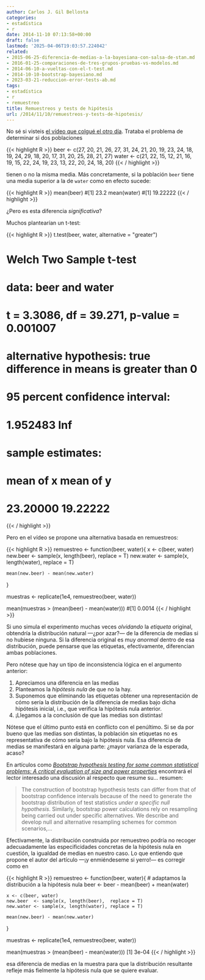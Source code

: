 ```yaml
---
author: Carlos J. Gil Bellosta
categories:
- estadística
- r
date: 2014-11-10 07:13:58+00:00
draft: false
lastmod: '2025-04-06T19:03:57.224042'
related:
- 2015-06-25-diferencia-de-medias-a-la-bayesiana-con-salsa-de-stan.md
- 2016-01-25-comparaciones-de-tres-grupos-pruebas-vs-modelos.md
- 2014-06-10-a-vueltas-con-el-t-test.md
- 2014-10-10-bootstrap-bayesiano.md
- 2023-03-21-reduccion-error-tests-ab.md
tags:
- estadística
- r
- remuestreo
title: Remuestreos y tests de hipótesis
url: /2014/11/10/remuestreos-y-tests-de-hipotesis/
---
```


No sé si visteis [el vídeo que colgué el otro día](http://www.datanalytics.com/2014/11/06/estadistica-clasica-vs-remuestreo/). Trataba el problema de determinar si dos poblaciones


{{< highlight R >}}
beer  <- c(27, 20, 21, 26, 27, 31, 24,
        21, 20, 19, 23, 24,
        18, 19, 24, 29, 18, 20, 17,
        31, 20, 25, 28, 21, 27)
water <- c(21, 22, 15, 12, 21, 16, 19,
        15, 22, 24, 19, 23, 13,
        22, 20, 24, 18, 20)
{{< / highlight >}}

tienen o no la misma media. Más concretamente, si la población `beer` tiene una media superior a la de `water` como en efecto sucede:

{{< highlight R >}}
mean(beer)
#[1] 23.2
mean(water)
#[1] 19.22222
{{< / highlight >}}

¿Pero es esta diferencia _significativa_?

Muchos plantearían un t-test:

{{< highlight R >}}
t.test(beer, water, alternative = "greater")
# Welch Two Sample t-test
#
# data:  beer and water
# t = 3.3086, df = 39.271, p-value = 0.001007
# alternative hypothesis: true difference in means is greater than 0
# 95 percent confidence interval:
#   1.952483      Inf
# sample estimates:
#   mean of x mean of y
# 23.20000  19.22222
{{< / highlight >}}

Pero en el vídeo se propone una alternativa basada en remuestreos:

{{< highlight R >}}
remuestreo <- function(beer, water){
    x <- c(beer, water)
    new.beer  <- sample(x, length(beer),  replace = T)
    new.water <- sample(x, length(water), replace = T)

    mean(new.beer) - mean(new.water)
}

muestras <- replicate(1e4, remuestreo(beer, water))

mean(muestras > (mean(beer) - mean(water)))
#[1] 0.0014
{{< / highlight >}}

Si uno simula el experimento muchas veces _olvidando_ la _etiqueta_ original, obtendría la distribución natural —¿por azar?— de la diferencia de medias si no hubiese ninguna. Si la diferencia original es muy _anormal_ dentro de esa distribución, puede pensarse que las etiquetas, efectivamente, diferencian ambas poblaciones.

Pero nótese que hay un tipo de inconsistencia lógica en el argumento anterior:

1. Apreciamos una diferencia en las medias
2. Planteamos la _hipótesis nula_ de que no la hay.
3. Suponemos que eliminando las etiquetas obtener una representación de cómo sería la distribución de la diferencia de medias bajo dicha hipótesis inicial, i.e., que verifica la hipótesis nula anterior.
4. ¡Llegamos a la conclusión de que las medias son distintas!

Nótese que el último punto está en conflicto con el penúltimo. Si se da por bueno que las medias son distintas, la población sin etiquetas no es representativa de cómo sería bajo la hipótesis nula. Esa diferencia de medias se manifestará en alguna parte: ¿mayor varianza de la esperada, acaso?

En artículos como [_Bootstrap hypothesis testing for some common statistical problems: A critical evaluation of size and power properties_](http://www.sciencedirect.com/science/article/pii/S0167947307000230) encontrará el lector interesado una discusión al respecto que resume su... resumen:

>The construction of bootstrap hypothesis tests can differ from that of bootstrap confidence intervals because of the need to generate the bootstrap distribution of test statistics _under a specific null hypothesis_. Similarly, bootstrap power calculations rely on resampling being carried out under specific alternatives. We describe and develop null and alternative resampling schemes for common scenarios,...

Efectivamente, la distribución construida por remuestreo podría no recoger adecuadamente las especificidades concretas de la hipótesis nula en cuestión, la igualdad de medias en nuestro caso. Lo que entiendo que propone el autor del artículo —¡y enmiéndeseme si yerro!— es corregir como en


{{< highlight R >}}
remuestreo <- function(beer, water){
    # adaptamos la distribución a la hipótesis nula
    beer <- beer - mean(beer) + mean(water)

    x <- c(beer, water)
    new.beer  <- sample(x, length(beer),  replace = T)
    new.water <- sample(x, length(water), replace = T)

    mean(new.beer) - mean(new.water)
}

muestras <- replicate(1e4, remuestreo(beer, water))

mean(muestras > (mean(beer) - mean(water)))
[1] 3e-04
{{< / highlight >}}

esa diferencia de medias en la muestra para que la distribución resultante refleje más fielmente la hipótesis nula que se quiere evaluar.